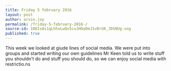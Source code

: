 ```yaml
---
title: Friday 5 february 2016 
layout: post
author: arvin.joy
permalink: /friday-5-february-2016-/
source-id: 1O6IsAs1qLhhxLwQv5cuJHOaOmJ1vBrUA_JDSNUg-xog
published: true
---
```

This week we looked at giude lines of social media. We were put into groups and started writing our own guidelines Mr Keen told us to write stuff you shouldn't do and stuff you should do, so we can enjoy social media with restrictio.ns

